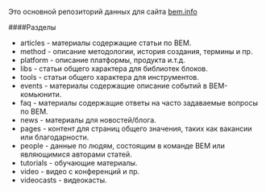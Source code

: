 Это основной репозиторий данных для сайта <a href="http://bem.info">bem.info</a>

####Разделы

* articles - материалы содержащие статьи по BEM.
* method - описание методологии, история создания, термины и пр.
* platform - описание платформы, продукта и.т.д.
* libs - статьи общего характера для библиотек блоков.
* tools - статьи общего характера для инструментов.
* events - материалы содержащие описание событий в BEM-комьюнити.
* faq - материалы содержащие ответы на часто задаваемые вопросы по BEM.
* news - материалы для новостей/блога.
* pages - контент для страниц общего значения, таких как вакансии или благодарности.
* people - данные по людям, состоящим в команде BEM или являющимися авторами статей.
* tutorials - обучающие материалы.
* video - видео с конференций и пр.
* videocasts - видеокасты.


